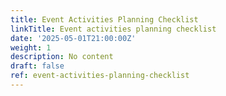```yaml
---
title: Event Activities Planning Checklist
linkTitle: Event activities planning checklist
date: '2025-05-01T21:00:00Z'
weight: 1
description: No content
draft: false
ref: event-activities-planning-checklist
---
```


